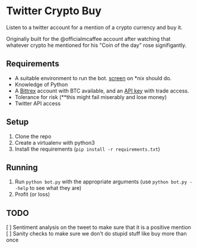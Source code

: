 # Twitter Crypto Buy

Listen to a twitter account for a mention of a crypto currency and buy it. 

Originally built for the @officialmcaffee account after watching that whatever crypto he mentioned for his "Coin of the day" rose signifigantly.

## Requirements

* A suitable environment to run the bot. [screen](https://www.gnu.org/software/screen/) on *nix should do.
* Knowledge of Python
* A [Bittrex](https://bittrex.com/) account with BTC available, and an [API key](https://support.bitfinex.com/hc/en-us/articles/115002349625-API-Key-Setup-Login) with trade access.
* Tolerance for risk (**this might fail miserably and lose money)
* Twitter API access

## Setup

1. Clone the repo
2. Create a virtualenv with python3
3. Install the requirements (`pip install -r requirements.txt`)

## Running 

1. Run `python bot.py` with the appropriate arguments (use `python bot.py --help` to see what they are)
2. Profit (or loss)

## TODO
[ ] Sentiment analysis on the tweet to make sure that it is a positive mention
[ ] Sanity checks to make sure we don't do stupid stuff like buy more than once
